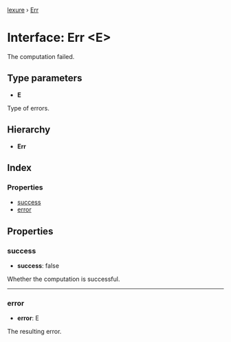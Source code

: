 [lexure](../README.md) › [Err](err.md)

# Interface: Err \<**E**\>

The computation failed.

## Type parameters

* **E**

Type of errors.

## Hierarchy

* **Err**

## Index

### Properties

* [success](err.md#success)
* [error](err.md#error)

## Properties

###  success

* **success**: false

Whether the computation is successful.

___

###  error

* **error**: E

The resulting error.
